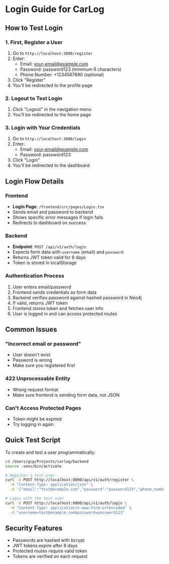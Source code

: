 # Login Guide for CarLog

## How to Test Login

### 1. First, Register a User

1. Go to `http://localhost:3000/register`
2. Enter:
   - Email: your-email@example.com
   - Password: password123 (minimum 6 characters)
   - Phone Number: +1234567890 (optional)
3. Click "Register"
4. You'll be redirected to the profile page

### 2. Logout to Test Login

1. Click "Logout" in the navigation menu
2. You'll be redirected to the home page

### 3. Login with Your Credentials

1. Go to `http://localhost:3000/login`
2. Enter:
   - Email: your-email@example.com
   - Password: password123
3. Click "Login"
4. You'll be redirected to the dashboard

## Login Flow Details

### Frontend
- **Login Page**: `/frontend/src/pages/Login.tsx`
- Sends email and password to backend
- Shows specific error messages if login fails
- Redirects to dashboard on success

### Backend
- **Endpoint**: `POST /api/v1/auth/login`
- Expects form data with `username` (email) and `password`
- Returns JWT token valid for 8 days
- Token is stored in localStorage

### Authentication Process
1. User enters email/password
2. Frontend sends credentials as form data
3. Backend verifies password against hashed password in Neo4j
4. If valid, returns JWT token
5. Frontend stores token and fetches user info
6. User is logged in and can access protected routes

## Common Issues

### "Incorrect email or password"
- User doesn't exist
- Password is wrong
- Make sure you registered first

### 422 Unprocessable Entity
- Wrong request format
- Make sure frontend is sending form data, not JSON

### Can't Access Protected Pages
- Token might be expired
- Try logging in again

## Quick Test Script

To create and test a user programmatically:

```bash
cd /Users/gcp/Projects/carlog/backend
source .venv/bin/activate

# Register a test user
curl -X POST http://localhost:8000/api/v1/auth/register \
  -H "Content-Type: application/json" \
  -d '{"email":"test@example.com","password":"password123","phone_number":"+1234567890"}'

# Login with the test user
curl -X POST http://localhost:8000/api/v1/auth/login \
  -H "Content-Type: application/x-www-form-urlencoded" \
  -d "username=test@example.com&password=password123"
```

## Security Features

- Passwords are hashed with bcrypt
- JWT tokens expire after 8 days
- Protected routes require valid token
- Tokens are verified on each request